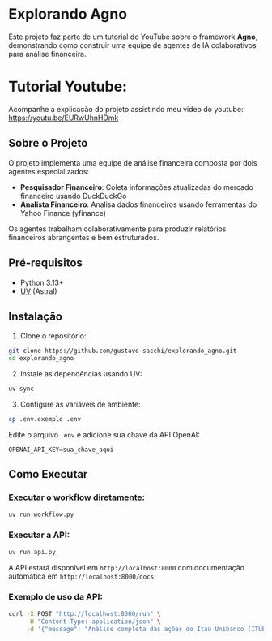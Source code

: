 # Explorando Agno

Este projeto faz parte de um tutorial do YouTube sobre o framework **Agno**, demonstrando como construir uma equipe de agentes de IA colaborativos para análise financeira.

# Tutorial Youtube:

Acompanhe a explicação do projeto assistindo meu video do youtube: https://youtu.be/EURwUhnHDmk

## Sobre o Projeto

O projeto implementa uma equipe de análise financeira composta por dois agentes especializados:

- **Pesquisador Financeiro**: Coleta informações atualizadas do mercado financeiro usando DuckDuckGo
- **Analista Financeiro**: Analisa dados financeiros usando ferramentas do Yahoo Finance (yfinance)

Os agentes trabalham colaborativamente para produzir relatórios financeiros abrangentes e bem estruturados.

## Pré-requisitos

- Python 3.13+
- [UV](https://docs.astral.sh/uv/) (Astral)

## Instalação

1. Clone o repositório:
```bash
git clone https://github.com/gustavo-sacchi/explorando_agno.git
cd explorando_agno
```

2. Instale as dependências usando UV:
```bash
uv sync
```

3. Configure as variáveis de ambiente:
```bash
cp .env.exemplo .env
```
Edite o arquivo `.env` e adicione sua chave da API OpenAI:
```
OPENAI_API_KEY=sua_chave_aqui
```

## Como Executar

### Executar o workflow diretamente:
```bash
uv run workflow.py
```

### Executar a API:
```bash
uv run api.py
```

A API estará disponível em `http://localhost:8000` com documentação automática em `http://localhost:8000/docs`.

### Exemplo de uso da API:
```bash
curl -X POST "http://localhost:8000/run" \
     -H "Content-Type: application/json" \
     -d '{"message": "Análise completa das ações do Itaú Unibanco (ITUB4.SA)"}'
```